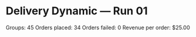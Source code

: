 # Delivery Dynamic — Run 01

Groups: 45
Orders placed: 34
Orders failed: 0
Revenue per order: $25.00